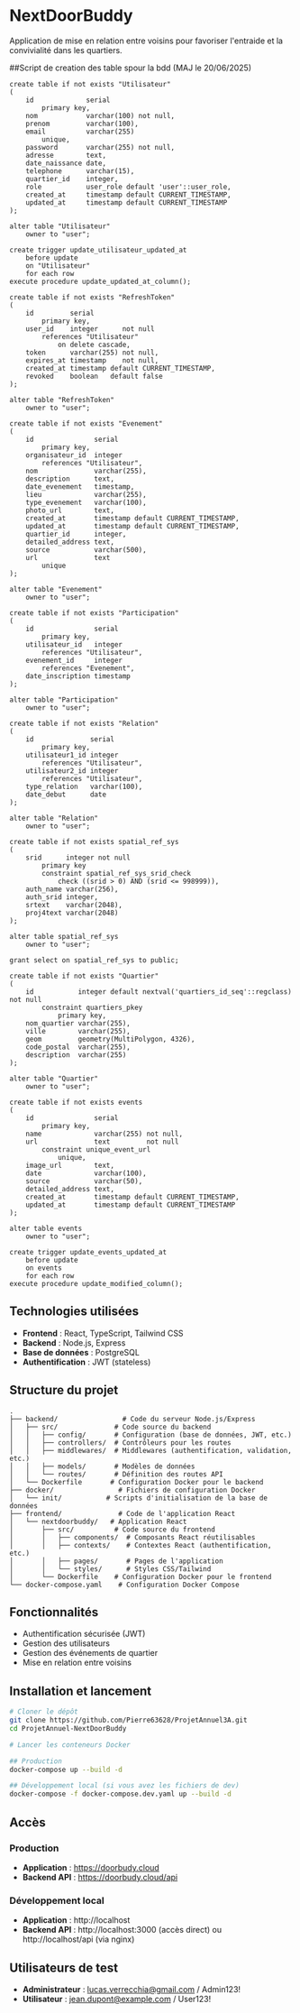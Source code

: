 # NextDoorBuddy

Application de mise en relation entre voisins pour favoriser l'entraide et la convivialité dans les quartiers.


##Script de creation des table spour la bdd (MAJ le 20/06/2025)

```
create table if not exists "Utilisateur"
(
    id             serial
        primary key,
    nom            varchar(100) not null,
    prenom         varchar(100),
    email          varchar(255)
        unique,
    password       varchar(255) not null,
    adresse        text,
    date_naissance date,
    telephone      varchar(15),
    quartier_id    integer,
    role           user_role default 'user'::user_role,
    created_at     timestamp default CURRENT_TIMESTAMP,
    updated_at     timestamp default CURRENT_TIMESTAMP
);

alter table "Utilisateur"
    owner to "user";

create trigger update_utilisateur_updated_at
    before update
    on "Utilisateur"
    for each row
execute procedure update_updated_at_column();

create table if not exists "RefreshToken"
(
    id         serial
        primary key,
    user_id    integer      not null
        references "Utilisateur"
            on delete cascade,
    token      varchar(255) not null,
    expires_at timestamp    not null,
    created_at timestamp default CURRENT_TIMESTAMP,
    revoked    boolean   default false
);

alter table "RefreshToken"
    owner to "user";

create table if not exists "Evenement"
(
    id               serial
        primary key,
    organisateur_id  integer
        references "Utilisateur",
    nom              varchar(255),
    description      text,
    date_evenement   timestamp,
    lieu             varchar(255),
    type_evenement   varchar(100),
    photo_url        text,
    created_at       timestamp default CURRENT_TIMESTAMP,
    updated_at       timestamp default CURRENT_TIMESTAMP,
    quartier_id      integer,
    detailed_address text,
    source           varchar(500),
    url              text
        unique
);

alter table "Evenement"
    owner to "user";

create table if not exists "Participation"
(
    id               serial
        primary key,
    utilisateur_id   integer
        references "Utilisateur",
    evenement_id     integer
        references "Evenement",
    date_inscription timestamp
);

alter table "Participation"
    owner to "user";

create table if not exists "Relation"
(
    id              serial
        primary key,
    utilisateur1_id integer
        references "Utilisateur",
    utilisateur2_id integer
        references "Utilisateur",
    type_relation   varchar(100),
    date_debut      date
);

alter table "Relation"
    owner to "user";

create table if not exists spatial_ref_sys
(
    srid      integer not null
        primary key
        constraint spatial_ref_sys_srid_check
            check ((srid > 0) AND (srid <= 998999)),
    auth_name varchar(256),
    auth_srid integer,
    srtext    varchar(2048),
    proj4text varchar(2048)
);

alter table spatial_ref_sys
    owner to "user";

grant select on spatial_ref_sys to public;

create table if not exists "Quartier"
(
    id           integer default nextval('quartiers_id_seq'::regclass) not null
        constraint quartiers_pkey
            primary key,
    nom_quartier varchar(255),
    ville        varchar(255),
    geom         geometry(MultiPolygon, 4326),
    code_postal  varchar(255),
    description  varchar(255)
);

alter table "Quartier"
    owner to "user";

create table if not exists events
(
    id               serial
        primary key,
    name             varchar(255) not null,
    url              text         not null
        constraint unique_event_url
            unique,
    image_url        text,
    date             varchar(100),
    source           varchar(50),
    detailed_address text,
    created_at       timestamp default CURRENT_TIMESTAMP,
    updated_at       timestamp default CURRENT_TIMESTAMP
);

alter table events
    owner to "user";

create trigger update_events_updated_at
    before update
    on events
    for each row
execute procedure update_modified_column();

```



## Technologies utilisées

- **Frontend** : React, TypeScript, Tailwind CSS
- **Backend** : Node.js, Express
- **Base de données** : PostgreSQL
- **Authentification** : JWT (stateless)

## Structure du projet

```
.
├── backend/                # Code du serveur Node.js/Express
│   ├── src/              # Code source du backend
│   │   ├── config/       # Configuration (base de données, JWT, etc.)
│   │   ├── controllers/  # Contrôleurs pour les routes
│   │   ├── middlewares/  # Middlewares (authentification, validation, etc.)
│   │   ├── models/       # Modèles de données
│   │   └── routes/       # Définition des routes API
│   └── Dockerfile       # Configuration Docker pour le backend
├── docker/                # Fichiers de configuration Docker
│   └── init/           # Scripts d'initialisation de la base de données
├── frontend/              # Code de l'application React
│   └── nextdoorbuddy/   # Application React
│       ├── src/          # Code source du frontend
│       │   ├── components/  # Composants React réutilisables
│       │   ├── contexts/    # Contextes React (authentification, etc.)
│       │   ├── pages/       # Pages de l'application
│       │   └── styles/      # Styles CSS/Tailwind
│       └── Dockerfile    # Configuration Docker pour le frontend
└── docker-compose.yaml    # Configuration Docker Compose
```

## Fonctionnalités

- Authentification sécurisée (JWT)
- Gestion des utilisateurs
- Gestion des événements de quartier
- Mise en relation entre voisins

## Installation et lancement

```bash
# Cloner le dépôt
git clone https://github.com/Pierre63628/ProjetAnnuel3A.git
cd ProjetAnnuel-NextDoorBuddy

# Lancer les conteneurs Docker

## Production
docker-compose up --build -d

## Développement local (si vous avez les fichiers de dev)
docker-compose -f docker-compose.dev.yaml up --build -d
```

## Accès

### Production
- **Application** : https://doorbudy.cloud
- **Backend API** : https://doorbudy.cloud/api

### Développement local
- **Application** : http://localhost
- **Backend API** : http://localhost:3000 (accès direct) ou http://localhost/api (via nginx)

## Utilisateurs de test

- **Administrateur** : lucas.verrecchia@gmail.com / Admin123!
- **Utilisateur** : jean.dupont@example.com / User123!